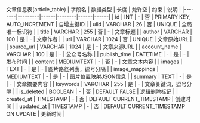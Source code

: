 文章信息表(article_table)
| 字段名 | 数据类型 | 长度 | 允许空 | 约束 | 说明 |
|--------|---------|------|--------|------|------|
| id | INT | - | 否 | PRIMARY KEY, AUTO_INCREMENT | 自增主键ID |
| ulid | VARCHAR | 26 | 否 | UNIQUE | 全局唯一标识符 |
| title | VARCHAR | 255 | 否 | - | 文章标题 |
| author | VARCHAR | 100 | 是 | - | 文章作者 |
| url | VARCHAR | 1024 | 否 | UNIQUE | 文章原始URL |
| source_url | VARCHAR | 1024 | 是 | - | 文章来源URL |
| account_name | VARCHAR | 100 | 是 | - | 公众号名称 |
| publish_time | DATETIME | - | 是 | - | 发布时间 |
| content | MEDIUMTEXT | - | 否 | - | 文章文本内容 |
| images | TEXT | - | 是 | - | 图片路径列表，逗号分隔 |
| image_mappings | MEDIUMTEXT | - | 是 | - | 图片位置映射JSON信息 |
| summary | TEXT | - | 是 | - | 文章摘要内容 |
| keywords | VARCHAR | 255 | 是 | - | 文章关键词，逗号分隔 |
| is_deleted | BOOLEAN | - | 否 | DEFAULT FALSE | 逻辑删除标记 |
| created_at | TIMESTAMP | - | 否 | DEFAULT CURRENT_TIMESTAMP | 创建时间 |
| updated_at | TIMESTAMP | - | 否 | DEFAULT CURRENT_TIMESTAMP ON UPDATE | 更新时间 |